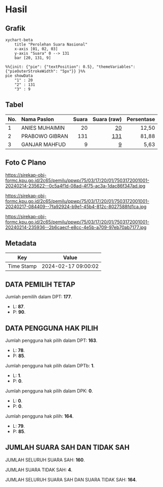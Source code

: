 # Hasil

## Grafik

```mermaid
xychart-beta
    title "Perolehan Suara Nasional"
    x-axis [01, 02, 03]
    y-axis "Suara" 0 --> 131
    bar [20, 131, 9]
```

```mermaid
%%{init: {"pie": {"textPosition": 0.5}, "themeVariables": {"pieOuterStrokeWidth": "5px"}} }%%
pie showData
    "1" : 20
    "2" : 131
    "3" : 9
```

## Tabel

| No. | Nama Paslon    | Suara | Suara (raw) | Persentase |
|:--- |:-------------- | -----:| -----------:| ----------:|
| 1   | ANIES MUHAIMIN | 20    | [20][p-1]   | 12,50      |
| 2   | PRABOWO GIBRAN | 131   | [131][p-2]  | 81,88      |
| 3   | GANJAR MAHFUD  | 9     | [9][p-3]    | 5,63       |


[p-1]: https://github.com/gigit-pemilu/pemilu-2024/blob/main/pilpres/hitung-suara/sub/75-gorontalo/sub/03-bone-bolango/sub/17-bulawa/sub/2001-mamungaa/sub/001-tps/sub/paslon-1.txt
[p-2]: https://github.com/gigit-pemilu/pemilu-2024/blob/main/pilpres/hitung-suara/sub/75-gorontalo/sub/03-bone-bolango/sub/17-bulawa/sub/2001-mamungaa/sub/001-tps/sub/paslon-2.txt
[p-3]: https://github.com/gigit-pemilu/pemilu-2024/blob/main/pilpres/hitung-suara/sub/75-gorontalo/sub/03-bone-bolango/sub/17-bulawa/sub/2001-mamungaa/sub/001-tps/sub/paslon-3.txt

## Foto C Plano

https://sirekap-obj-formc.kpu.go.id/2c65/pemilu/ppwp/75/03/17/20/01/7503172001001-20240214-235622--0c5a4f1d-08ad-4f75-ac3a-1dac86f347ad.jpg

https://sirekap-obj-formc.kpu.go.id/2c65/pemilu/ppwp/75/03/17/20/01/7503172001001-20240217-084409--7fa92924-b9e1-45b4-812c-8027588fd1ca.jpg

https://sirekap-obj-formc.kpu.go.id/2c65/pemilu/ppwp/75/03/17/20/01/7503172001001-20240214-235936--2b6caecf-e8cc-4e5b-a709-97eb70ab7177.jpg


## Metadata

| Key        | Value               |
| ---------- | ------------------- |
| Time Stamp | 2024-02-17 09:00:02 |


## DATA PEMILIH TETAP

Jumlah pemilih dalam DPT: **177**.
 * L: **87**.
 * P: **90**.

## DATA PENGGUNA HAK PILIH

Jumlah pengguna hak pilih dalam DPT: **163**.
 * L: **78**.
 * P: **85**.

Jumlah pengguna hak pilih dalam DPTb: **1**.
 * L: **1**.
 * P: **0**.

Jumlah pengguna hak pilih dalam DPK: **0**.
 * L: **0**.
 * P: **0**.

Jumlah pengguna hak pilih: **164**.
 * L: **79**.
 * P: **85**.

## JUMLAH SUARA SAH DAN TIDAK SAH

JUMLAH SELURUH SUARA SAH: **160**.

JUMLAH SUARA TIDAK SAH: **4**.

JUMLAH SELURUH SUARA SAH DAN SUARA TIDAK SAH: **164**.


